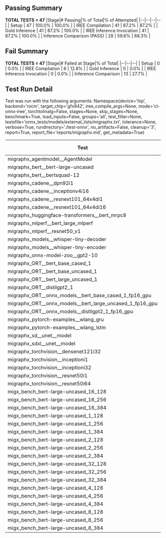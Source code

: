## Passing Summary

**TOTAL TESTS = 47**
|Stage|# Passing|% of Total|% of Attempted|
|--|--|--|--|
| Setup | 47 | 100.0% | 100.0% |
| IREE Compilation | 41 | 87.2% | 87.2% |
| Gold Inference | 41 | 87.2% | 100.0% |
| IREE Inference Invocation | 41 | 87.2% | 100.0% |
| Inference Comparison (PASS) | 28 | 59.6% | 68.3% |
## Fail Summary

**TOTAL TESTS = 47**
|Stage|# Failed at Stage|% of Total|
|--|--|--|
| Setup | 0 | 0.0% |
| IREE Compilation | 6 | 12.8% |
| Gold Inference | 0 | 0.0% |
| IREE Inference Invocation | 0 | 0.0% |
| Inference Comparison | 13 | 27.7% |
## Test Run Detail
Test was run with the following arguments:
Namespace(device='hip', backend='rocm', target_chip='gfx942', iree_compile_args=None, mode='cl-onnx-iree', torchtolinalg=False, stages=None, skip_stages=None, benchmark=True, load_inputs=False, groups='all', test_filter=None, testsfile='onnx_tests/models/external_lists/migraphx.txt', tolerance=None, verbose=True, rundirectory='./test-onnx', no_artifacts=False, cleanup='3', report=True, report_file='reports/migraphx.md', get_metadata=True)

| Test | Exit Status | Mean Benchmark Time (ms) | Notes |
|--|--|--|--|
| migraphx_agentmodel__AgentModel | compilation | None | |
| migraphx_bert__bert-large-uncased | PASS | 19.298635988013334 | |
| migraphx_bert__bertsquad-12 | compilation | None | |
| migraphx_cadene__dpn92i1 | Numerics | 58.71810511065025 | |
| migraphx_cadene__inceptionv4i16 | PASS | 148.18007098510859 | |
| migraphx_cadene__resnext101_64x4di1 | Numerics | 177.32871996445786 | |
| migraphx_cadene__resnext101_64x4di16 | Numerics | 362.63724012921256 | |
| migraphx_huggingface-transformers__bert_mrpc8 | PASS | 7.247376932580139 | |
| migraphx_mlperf__bert_large_mlperf | Numerics | 26.261598616838455 | |
| migraphx_mlperf__resnet50_v1 | compilation | None | |
| migraphx_models__whisper-tiny-decoder | PASS | 35.211288022793944 | |
| migraphx_models__whisper-tiny-encoder | Numerics | 141.86632633209229 | |
| migraphx_onnx-model-zoo__gpt2-10 | compilation | None | |
| migraphx_ORT__bert_base_cased_1 | PASS | 100.01990081565009 | |
| migraphx_ORT__bert_base_uncased_1 | PASS | 99.403303183083 | |
| migraphx_ORT__bert_large_uncased_1 | PASS | 503.60448844730854 | |
| migraphx_ORT__distilgpt2_1 | PASS | 54.13519342740377 | |
| migraphx_ORT__onnx_models__bert_base_cased_1_fp16_gpu | Numerics | 61.01129734606453 | |
| migraphx_ORT__onnx_models__bert_large_uncased_1_fp16_gpu | Numerics | 290.6600392113129 | |
| migraphx_ORT__onnx_models__distilgpt2_1_fp16_gpu | Numerics | 31.202359950508583 | |
| migraphx_pytorch-examples__wlang_gru | PASS | 15.608546028072517 | |
| migraphx_pytorch-examples__wlang_lstm | PASS | 7.268376871461236 | |
| migraphx_sd__unet__model | import_model | None | |
| migraphx_sdxl__unet__model | import_model | None | |
| migraphx_torchvision__densenet121i32 | Numerics | 92.4333255388774 | |
| migraphx_torchvision__inceptioni1 | PASS | 39.70117342692834 | |
| migraphx_torchvision__inceptioni32 | PASS | 98.68487101491716 | |
| migraphx_torchvision__resnet50i1 | Numerics | 11.34332606408705 | |
| migraphx_torchvision__resnet50i64 | Numerics | 188.54126481649777 | |
| migx_bench_bert-large-uncased_16_128 | PASS | 35.32295599579811 | |
| migx_bench_bert-large-uncased_16_256 | PASS | 58.50306198570049 | |
| migx_bench_bert-large-uncased_16_384 | Numerics | 79.57724702579003 | |
| migx_bench_bert-large-uncased_1_128 | PASS | 13.0778608734455 | |
| migx_bench_bert-large-uncased_1_256 | PASS | 13.20617538788971 | |
| migx_bench_bert-large-uncased_1_384 | PASS | 19.560483816478932 | |
| migx_bench_bert-large-uncased_2_128 | PASS | 14.101788099629408 | |
| migx_bench_bert-large-uncased_2_256 | PASS | 13.264497988066585 | |
| migx_bench_bert-large-uncased_2_384 | PASS | 21.651833162953455 | |
| migx_bench_bert-large-uncased_32_128 | PASS | 70.84973358238736 | |
| migx_bench_bert-large-uncased_32_256 | PASS | 111.4231640110827 | |
| migx_bench_bert-large-uncased_32_384 | Numerics | 239.11949018171677 | |
| migx_bench_bert-large-uncased_4_128 | PASS | 16.5387037793035 | |
| migx_bench_bert-large-uncased_4_256 | PASS | 17.615542844093092 | |
| migx_bench_bert-large-uncased_4_384 | PASS | 26.687207344321553 | |
| migx_bench_bert-large-uncased_8_128 | PASS | 20.082245004319006 | |
| migx_bench_bert-large-uncased_8_256 | PASS | 29.659556030916672 | |
| migx_bench_bert-large-uncased_8_384 | PASS | 121.76468960630397 | |
